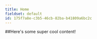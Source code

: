 ```yaml
---
title: Home
fieldset: default
id: 175f7a8e-c3b5-46cb-82ba-b41809a6bc2c
---
```

##Here's some super cool content!